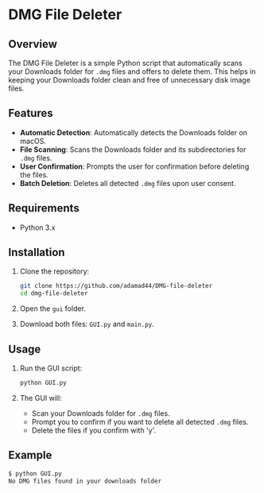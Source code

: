 # DMG File Deleter
## Overview
The DMG File Deleter is a simple Python script that automatically scans your Downloads folder for `.dmg` files and offers to delete them. This helps in keeping your Downloads folder clean and free of unnecessary disk image files.

## Features
- **Automatic Detection**: Automatically detects the Downloads folder on macOS.
- **File Scanning**: Scans the Downloads folder and its subdirectories for `.dmg` files.
- **User Confirmation**: Prompts the user for confirmation before deleting the files.
- **Batch Deletion**: Deletes all detected `.dmg` files upon user consent.

## Requirements
- Python 3.x

## Installation
1. Clone the repository:
    ```sh
    git clone https://github.com/adamad44/DMG-file-deleter
    cd dmg-file-deleter
    ```

2. Open the `gui` folder.

3. Download both files: `GUI.py` and `main.py`.

## Usage
1. Run the GUI script:
    ```sh
    python GUI.py
    ```

2. The GUI will:
    - Scan your Downloads folder for `.dmg` files.
    - Prompt you to confirm if you want to delete all detected `.dmg` files.
    - Delete the files if you confirm with 'y'.

## Example
```sh
$ python GUI.py
No DMG files found in your downloads folder
```
